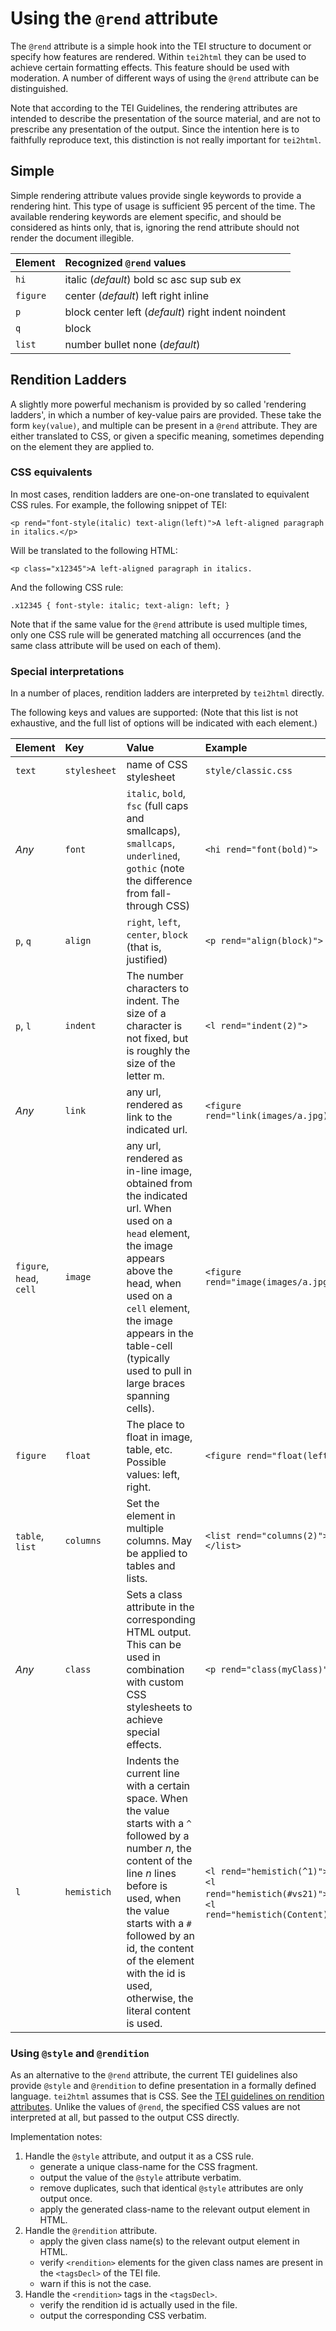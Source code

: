 # Using the `@rend` attribute #

The `@rend` attribute is a simple hook into the TEI structure to document or specify how features are rendered. Within `tei2html` they can be used to achieve certain formatting effects. This feature should be used with moderation. A number of different ways of using the `@rend` attribute can be distinguished.

Note that according to the TEI Guidelines, the rendering attributes are intended to describe the presentation of the source material, and are not to prescribe any presentation of the output. Since the intention here is to faithfully reproduce text, this distinction is not really important for `tei2html`.

## Simple ##

Simple rendering attribute values provide single keywords to provide a rendering hint. This type of usage is sufficient 95 percent of the time. The available rendering keywords are element specific, and should be considered as hints only, that is, ignoring the rend attribute should not render the document illegible.

| **Element** | **Recognized `@rend` values** |
|:------------|:------------------------------|
| `hi`      | italic (_default_) bold sc asc sup sub ex |
| `figure`  | center (_default_) left right inline |
| `p`       | block center left (_default_) right indent noindent |
| `q`       | block |
| `list`    | number bullet none (_default_) |

## Rendition Ladders ##

A slightly more powerful mechanism is provided by so called 'rendering ladders', in which a number of key-value pairs are provided. These take the form `key(value)`, and multiple can be present in a `@rend` attribute. They are either translated to CSS, or given a specific meaning, sometimes depending on the element they are applied to.

### CSS equivalents ###

In most cases, rendition ladders are one-on-one translated to equivalent CSS rules. For example, the following snippet of TEI:

```
<p rend="font-style(italic) text-align(left)">A left-aligned paragraph in italics.</p>
```

Will be translated to the following HTML:

```
<p class="x12345">A left-aligned paragraph in italics.
```

And the following CSS rule:

```
.x12345 { font-style: italic; text-align: left; }
```

Note that if the same value for the `@rend` attribute is used multiple times, only one CSS rule will be generated matching all occurrences (and the same class attribute will be used on each of them).

### Special interpretations ###

In a number of places, rendition ladders are interpreted by `tei2html` directly.

The following keys and values are supported: (Note that this list is not exhaustive, and the full list of options will be indicated with each element.)

| **Element** | **Key** | **Value** | **Example** |
|:------------|:--------|:----------|:------------|
| `text` | `stylesheet` | name of CSS stylesheet | `style/classic.css` |
| _Any_ | `font` | `italic`, `bold`, `fsc` (full caps and smallcaps), `smallcaps`, `underlined`, `gothic` (note the difference from fall-through CSS) | `<hi rend="font(bold)">` |
| `p`, `q` | `align` | `right`, `left`, `center`, `block` (that is, justified) | `<p rend="align(block)">` |
| `p`, `l` | `indent` | The number characters to indent. The size of a character is not fixed, but is roughly the size of the letter m. | `<l rend="indent(2)">` |
| _Any_ | `link`   | any url, rendered as link to the indicated url. | `<figure rend="link(images/a.jpg)">` |
| `figure`, `head`, `cell` | `image`  | any url, rendered as in-line image, obtained from the indicated url. When used on a `head` element, the image appears above the head, when used on a `cell` element, the image appears in the table-cell (typically used to pull in large braces spanning cells). | `<figure rend="image(images/a.jpg)">` |
| `figure` | `float`  | The place to float in image, table, etc. Possible values: left, right. | `<figure rend="float(left)">` |
| `table`, `list` | `columns` | Set the element in multiple columns. May be applied to tables and lists. |  `<list rend="columns(2)">...</list>` |
| _Any_ | `class` | Sets a class attribute in the corresponding HTML output. This can be used in combination with custom CSS stylesheets to achieve special effects. | `<p rend="class(myClass)">` |
| `l` | `hemistich` | Indents the current line with a certain space. When the value starts with a `^` followed by a number _n_, the content of the line _n_ lines before is used, when the value starts with a `#` followed by an id, the content of the element with the id is used, otherwise, the literal content is used. | `<l rend="hemistich(^1)">`, `<l rend="hemistich(#vs21)">`, `<l rend="hemistich(Content)">` |

### Using `@style` and `@rendition` ###

As an alternative to the `@rend` attribute, the current TEI guidelines also provide `@style` and `@rendition` to define presentation in a formally defined language. `tei2html` assumes that is CSS. See the [TEI guidelines on rendition attributes](http://www.tei-c.org/release/doc/tei-p5-doc/en/html/ref-att.global.rendition.html). Unlike the values of `@rend`, the specified CSS values are not interpreted at all, but passed to the output CSS directly.

Implementation notes:

1. Handle the `@style` attribute, and output it as a CSS rule.
   - generate a unique class-name for the CSS fragment.
   - output the value of the `@style` attribute verbatim.
   - remove duplicates, such that identical `@style` attributes are only output once.
   - apply the generated class-name to the relevant output element in HTML.
2. Handle the `@rendition` attribute.
   - apply the given class name(s) to the relevant output element in HTML.
   - verify `<rendition>` elements for the given class names are present in the `<tagsDecl>` of the TEI file.
   - warn if this is not the case.
3. Handle the `<rendition>` tags in the `<tagsDecl>`.
   - verify the rendition id is actually used in the file.
   - output the corresponding CSS verbatim.

